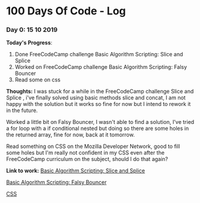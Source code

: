 # 100 Days Of Code - Log

### Day 0: 15 10 2019

**Today's Progress**: 
1. Done FreeCodeCamp challenge Basic Algorithm Scripting: Slice and Splice 
2. Worked on FreeCodeCamp challenge Basic Algorithm Scripting: Falsy Bouncer
3. Read some on css 

**Thoughts:** I was stuck for a while in the FreeCodeCamp challenge Slice and Splice , i've finally solved using basic methods slice and concat, I am not happy with the solution but it works so fine for now but I intend to rework it in the future.

Worked a little bit on Falsy Bouncer, I wasn't able to find a solution, I've tried a for loop with a if conditional nested but doing so there are some holes in the returned array, fine for now, back at it tomorrow.

Read something on CSS on the Mozilla Developer Network, good to fill some holes but I'm really not confident in my CSS even after the FreeCodeCamp curriculum on the subject, should I do that again?



**Link to work:** [Basic Algorithm Scripting: Slice and Splice ](https://learn.freecodecamp.org/javascript-algorithms-and-data-[structures/basic-algorithm-scripting/slice-and-splice)

[Basic Algorithm Scripting: Falsy Bouncer](https://learn.freecodecamp.org/javascript-algorithms-and-data-structures/basic-algorithm-scripting/falsy-bouncer/)

[CSS](https://developer.mozilla.org/en-US/docs/Learn/CSS/First_steps)




